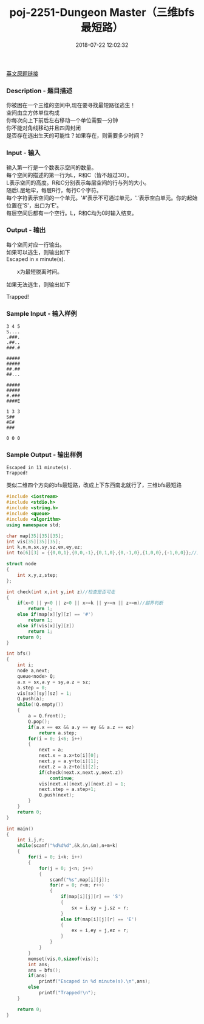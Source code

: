 ﻿---
title: poj-2251-Dungeon Master（三维bfs最短路）
date: 2018-07-22 12:02:32
tags: ["BFS","ACM","搜索","POJ","C++","C"]
categories: ["ACM"]
---

[英文原题链接](http://poj.org/problem?id=2251)

### Description - 题目描述
你被困在一个三维的空间中,现在要寻找最短路径逃生！  
空间由立方体单位构成  
你每次向上下前后左右移动一个单位需要一分钟  
你不能对角线移动并且四周封闭  
是否存在逃出生天的可能性？如果存在，则需要多少时间？  

### Input - 输入
输入第一行是一个数表示空间的数量。  
每个空间的描述的第一行为L，R和C（皆不超过30）。  
L表示空间的高度。R和C分别表示每层空间的行与列的大小。  
随后L层地牢，每层R行，每行C个字符。  
每个字符表示空间的一个单元。'#'表示不可通过单元，'.'表示空白单元。你的起始位置在'S'，出口为'E'。  
每层空间后都有一个空行。L，R和C均为0时输入结束。  

### Output - 输出
每个空间对应一行输出。  
如果可以逃生，则输出如下  
Escaped in x minute(s).  

　　x为最短脱离时间。  

如果无法逃生，则输出如下  

Trapped!  

### Sample Input - 输入样例
    3 4 5
    S....
    .###.
    .##..
    ###.#

    #####
    #####
    ##.##
    ##...

    #####
    #####
    #.###
    ####E

    1 3 3
    S##
    #E#
    ###

    0 0 0

### Sample Output - 输出样例
    Escaped in 11 minute(s).  
    Trapped!  

类似二维四个方向的bfs最短路，改成上下东西南北就行了，三维bfs最短路
```cpp
#include <iostream>
#include <stdio.h>
#include <string.h>
#include <queue>
#include <algorithm>
using namespace std;

char map[35][35][35];
int vis[35][35][35];
int k,n,m,sx,sy,sz,ex,ey,ez;
int to[6][3] = {{0,0,1},{0,0,-1},{0,1,0},{0,-1,0},{1,0,0},{-1,0,0}};//上下东西南北

struct node
{
    int x,y,z,step;
};

int check(int x,int y,int z)//检查是否可走
{
    if(x<0 || y<0 || z<0 || x>=k || y>=n || z>=m)//越界判断
        return 1;
    else if(map[x][y][z] == '#')
        return 1;
    else if(vis[x][y][z])
        return 1;
    return 0;
}

int bfs()
{
    int i;
    node a,next;
    queue<node> Q;
    a.x = sx,a.y = sy,a.z = sz;
    a.step = 0;
    vis[sx][sy][sz] = 1;
    Q.push(a);
    while(!Q.empty())
    {
        a = Q.front();
        Q.pop();
        if(a.x == ex && a.y == ey && a.z == ez)
            return a.step;
        for(i = 0; i<6; i++)
        {
            next = a;
            next.x = a.x+to[i][0];
            next.y = a.y+to[i][1];
            next.z = a.z+to[i][2];
            if(check(next.x,next.y,next.z))
                continue;
            vis[next.x][next.y][next.z] = 1;
            next.step = a.step+1;
            Q.push(next);
        }
    }
    return 0;
}

int main()
{
    int i,j,r;
    while(scanf("%d%d%d",&k,&n,&m),n+m+k)
    {
        for(i = 0; i<k; i++)
        {
            for(j = 0; j<n; j++)
            {
                scanf("%s",map[i][j]);
                for(r = 0; r<m; r++)
                {
                    if(map[i][j][r] == 'S')
                    {
                        sx = i,sy = j,sz = r;
                    }
                    else if(map[i][j][r] == 'E')
                    {
                        ex = i,ey = j,ez = r;
                    }
                }
            }
        }
        memset(vis,0,sizeof(vis));
        int ans;
        ans = bfs();
        if(ans)
            printf("Escaped in %d minute(s).\n",ans);
        else
            printf("Trapped!\n");
    }

    return 0;
}
```